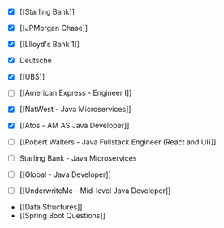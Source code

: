 - [x] [[Starling Bank]]
- [x] [[JPMorgan Chase]]
- [x] [[Llloyd's Bank 1]]
- [x] Deutsche
- [x] [[UBS]] 
- [ ] [[American Express - Engineer I]]
- [x] [[NatWest -  Java Microservices]] 
- [x] [[Atos - AM AS Java Developer]]
- [ ] [[Robert Walters - Java Fullstack Engineer (React and UI)]]
- [ ] Starling Bank - Java Microservices
- [ ] [[Global - Java Developer]]
- [ ] [[UnderwriteMe - Mid-level Java Developer]]


- [[Data Structures]]
- [[Spring Boot Questions]]